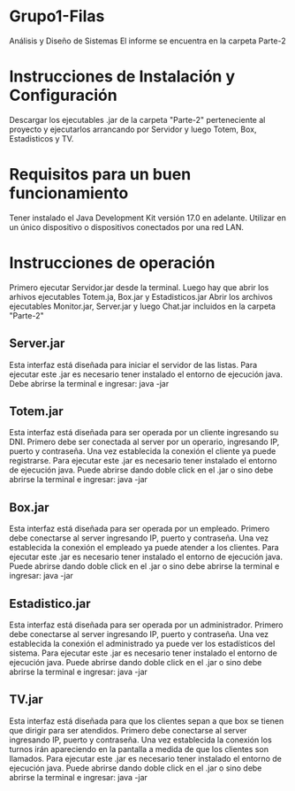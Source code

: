 # Grupo1-Filas
 Análisis y Diseño de Sistemas
 El informe se encuentra en la carpeta Parte-2

# Instrucciones de Instalación y Configuración
Descargar los ejecutables .jar de la carpeta "Parte-2" perteneciente al proyecto y ejecutarlos arrancando por Servidor y luego Totem, Box, Estadisticos y TV.

# Requisitos para un buen funcionamiento
Tener instalado el Java Development Kit versión 17.0 en adelante.
Utilizar en un único dispositivo o dispositivos conectados por una red LAN.

# Instrucciones de operación
Primero ejecutar Servidor.jar desde la terminal. Luego hay que abrir los arhivos ejecutables Totem.ja, Box.jar y Estadisticos.jar
Abrir los archivos ejecutables Monitor.jar, Server.jar y luego Chat.jar incluidos en la carpeta "Parte-2"

## Server.jar
Esta interfaz está diseñada para iniciar el servidor de las listas.
Para ejecutar este .jar es necesario tener instalado el entorno de ejecución java.
Debe abrirse la terminal e ingresar:
java -jar <direccion de Servidor.jar>

## Totem.jar
Esta interfaz está diseñada para ser operada por un cliente ingresando su DNI. 
Primero debe ser conectada al server por un operario, ingresando IP, puerto y contraseña. Una vez establecida la conexión el cliente ya puede registrarse.
Para ejecutar este .jar es necesario tener instalado el entorno de ejecución java.
Puede abrirse dando doble click en el .jar o sino debe abrirse la terminal e ingresar:
java -jar <direccion de Totem.jar>

## Box.jar
Esta interfaz está diseñada para ser operada por un empleado. Primero debe conectarse al server ingresando IP, puerto y contraseña. 
Una vez establecida la conexión el empleado ya puede atender a los clientes.
Para ejecutar este .jar es necesario tener instalado el entorno de ejecución java.
Puede abrirse dando doble click en el .jar o sino debe abrirse la terminal e ingresar:
java -jar <direccion de Box.jar>

## Estadistico.jar
Esta interfaz está diseñada para ser operada por un administrador.  Primero debe conectarse al server ingresando IP, puerto y contraseña. 
Una vez establecida la conexión el administrado ya puede ver los estadísticos del sistema.
Para ejecutar este .jar es necesario tener instalado el entorno de ejecución java.
Puede abrirse dando doble click en el .jar o sino debe abrirse la terminal e ingresar:
java -jar <direccion de Estadistico.jar>

## TV.jar
Esta interfaz está diseñada para que los clientes sepan a que box se tienen que dirigir para ser atendidos.  Primero debe conectarse al server ingresando IP, puerto y contraseña. 
Una vez establecida la conexión los turnos irán apareciendo en la pantalla a medida de que los clientes son llamados.
Para ejecutar este .jar es necesario tener instalado el entorno de ejecución java.
Puede abrirse dando doble click en el .jar o sino debe abrirse la terminal e ingresar:
java -jar <direccion de TV.jar>

